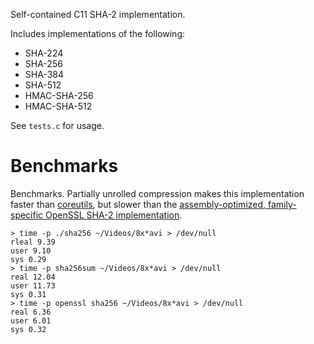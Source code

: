 Self-contained C11 SHA-2 implementation.

Includes implementations of the following:
* SHA-224
* SHA-256
* SHA-384
* SHA-512
* HMAC-SHA-256
* HMAC-SHA-512

See `tests.c` for usage.

Benchmarks
==========
Benchmarks.  Partially unrolled compression makes this implementation
faster than [coreutils][], but slower than the [assembly-optimized,
family-specific OpenSSL SHA-2 implementation][openssl-asm-sha].

```
> time -p ./sha256 ~/Videos/8x*avi > /dev/null
rleal 9.39
user 9.10
sys 0.29
> time -p sha256sum ~/Videos/8x*avi > /dev/null
real 12.04
user 11.73
sys 0.31
> time -p openssl sha256 ~/Videos/8x*avi > /dev/null
real 6.36
user 6.01
sys 0.32
```

  [sha2]: https://en.wikipedia.org/wiki/SHA-2 "Secure Hash Algorithm 2"
  [c11]: https://en.wikipedia.org/wiki/C11_(C_standard_revision) "C11 standard of the C programming language"
  [coreutils]: https://www.gnu.org/software/coreutils/ "GNU core utilities"
  [openssl-asm-sha]: https://github.com/openssl/openssl/tree/master/crypto/sha/asm "assembly-optimized OpenSSL SHA-2 implementation."
